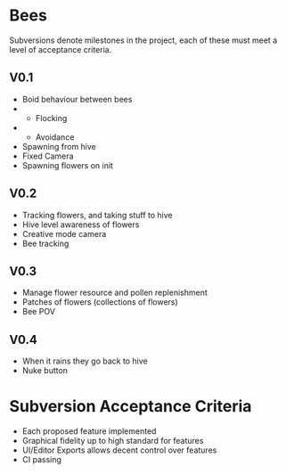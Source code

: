 # Bees

Subversions denote milestones in the project, each of these must meet a level of acceptance criteria.

## V0.1
- Boid behaviour between bees
- - Flocking
- - Avoidance
- Spawning from hive
- Fixed Camera
- Spawning flowers on init

## V0.2
- Tracking flowers, and taking stuff to hive
- Hive level awareness of flowers
- Creative mode camera
- Bee tracking

## V0.3
- Manage flower resource and pollen replenishment
- Patches of flowers (collections of flowers)
- Bee POV

## V0.4
- When it rains they go back to hive
- Nuke button

# Subversion Acceptance Criteria
- Each proposed feature implemented
- Graphical fidelity up to high standard for features
- UI/Editor Exports allows decent control over features
- CI passing
